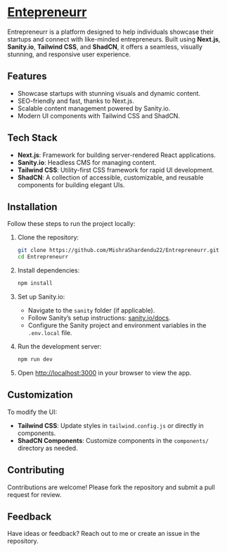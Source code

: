 # [Entepreneurr](https://entrepreneurr.vercel.app/)


Entrepreneurr is a platform designed to help individuals showcase their startups and connect with like-minded entrepreneurs. Built using **Next.js**, **Sanity.io**, **Tailwind CSS**, and **ShadCN**, it offers a seamless, visually stunning, and responsive user experience.  

## Features  

- Showcase startups with stunning visuals and dynamic content.  
- SEO-friendly and fast, thanks to Next.js.  
- Scalable content management powered by Sanity.io.  
- Modern UI components with Tailwind CSS and ShadCN.  

## Tech Stack  

- **Next.js**: Framework for building server-rendered React applications.  
- **Sanity.io**: Headless CMS for managing content.  
- **Tailwind CSS**: Utility-first CSS framework for rapid UI development.  
- **ShadCN**: A collection of accessible, customizable, and reusable components for building elegant UIs.  

## Installation  

Follow these steps to run the project locally:  

1. Clone the repository:  
   ```bash
   git clone https://github.com/MishraShardendu22/Entrepreneurr.git
   cd Entrepreneurr
   ```  

2. Install dependencies:  
   ```bash
   npm install
   ```  

3. Set up Sanity.io:  
   - Navigate to the `sanity` folder (if applicable).  
   - Follow Sanity’s setup instructions: [sanity.io/docs](https://www.sanity.io/docs).  
   - Configure the Sanity project and environment variables in the `.env.local` file.  

4. Run the development server:  
   ```bash
   npm run dev
   ```  

5. Open [http://localhost:3000](http://localhost:3000) in your browser to view the app.  

## Customization  

To modify the UI:  

- **Tailwind CSS**: Update styles in `tailwind.config.js` or directly in components.  
- **ShadCN Components**: Customize components in the `components/` directory as needed.  

## Contributing  

Contributions are welcome! Please fork the repository and submit a pull request for review.  

## Feedback  

Have ideas or feedback? Reach out to me or create an issue in the repository.  

